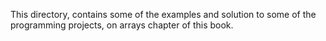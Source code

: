 This directory, contains some
of the examples and solution to some of the programming projects,
on arrays chapter of this book. 